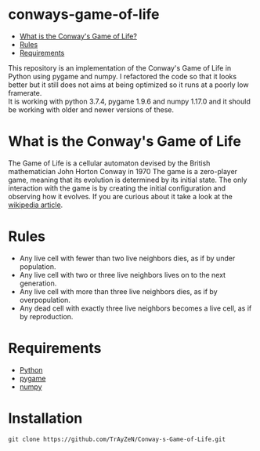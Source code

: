 # conways-game-of-life

- [What is the Conway's Game of Life?](#what-is-the-conway's-game-of-life)
- [Rules](#rules)
- [Requirements](#requirements)

This repository is an implementation of the Conway's Game of Life in Python using pygame and numpy. I refactored the code so that it looks better but it still does not aims at being optimized so it runs at a poorly low framerate.  
It is working with python 3.7.4, pygame 1.9.6 and numpy 1.17.0 and it should be working with older and newer versions of these.

# What is the Conway's Game of Life
The Game of Life is a cellular automaton devised by the British mathematician John Horton Conway in 1970
The game is a zero-player game, meaning that its evolution is determined by its initial state. The only interaction with the game is by creating the initial configuration and observing how it evolves. If you are curious about it take a look at the [wikipedia article](https://en.wikipedia.org/wiki/Conway%27s_Game_of_Life).

# Rules
* Any live cell with fewer than two live neighbors dies, as if by under population.
* Any live cell with two or three live neighbors lives on to the next generation.
* Any live cell with more than three live neighbors dies, as if by overpopulation.
* Any dead cell with exactly three live neighbors becomes a live cell, as if by reproduction.

# Requirements
* [Python](https://www.python.org/)
* [pygame](https://pypi.org/project/pygame/)
* [numpy](https://pypi.org/project/numpy/)

# Installation
```
git clone https://github.com/TrAyZeN/Conway-s-Game-of-Life.git
```
